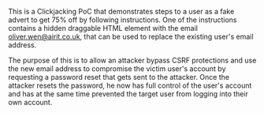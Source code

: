This is a Clickjacking PoC that demonstrates steps to a user as a fake advert to get 75% off by following instructions.
One of the instructions contains a hidden draggable HTML element with the email oliver.wen@airit.co.uk, that can be used to replace the existing user's email address.

The purpose of this is to allow an attacker bypass CSRF protections and use the new email address to compromise the victim user's account by requesting a password reset that gets sent to the attacker.
Once the attacker resets the password, he now has full control of the user's account and has at the same time prevented the target user from logging into their own account.
